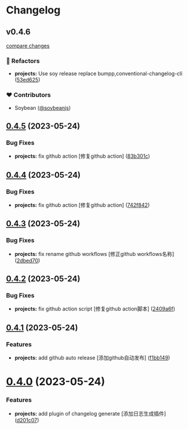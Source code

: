 # Changelog

## v0.4.6

[compare changes](https://github.com/soybeanjs/eslint-config/compare/v0.4.5...v0.4.6)


### 💅 Refactors

  - **projects:** Use soy release replace bumpp,conventional-changelog-cli ([53ed625](https://github.com/soybeanjs/eslint-config/commit/53ed625))

### ❤️  Contributors

- Soybean ([@soybeanjs](http://github.com/soybeanjs))

## [0.4.5](https://github.com/soybeanjs/eslint-config/compare/v0.4.4...v0.4.5) (2023-05-24)


### Bug Fixes

* **projects:** fix github action [修复github action] ([83b301c](https://github.com/soybeanjs/eslint-config/commit/83b301c7ab0d5d48da46265160ee6056c275e016))



## [0.4.4](https://github.com/soybeanjs/eslint-config/compare/v0.4.3...v0.4.4) (2023-05-24)


### Bug Fixes

* **projects:** fix github action [修复github action] ([742f842](https://github.com/soybeanjs/eslint-config/commit/742f842326ffd5e3796e7e5667c7b4290badb698))



## [0.4.3](https://github.com/soybeanjs/eslint-config/compare/v0.4.2...v0.4.3) (2023-05-24)


### Bug Fixes

* **projects:** fix rename github workflows [修正github workflows名称] ([2dbed70](https://github.com/soybeanjs/eslint-config/commit/2dbed70a53208bfb96ded9613fed1d92b67e6912))



## [0.4.2](https://github.com/soybeanjs/eslint-config/compare/v0.4.1...v0.4.2) (2023-05-24)


### Bug Fixes

* **projects:** fix github action script [修复github action脚本] ([2409a6f](https://github.com/soybeanjs/eslint-config/commit/2409a6f9996bc42dea90bf45c3a0c937e7942611))



## [0.4.1](https://github.com/soybeanjs/eslint-config/compare/v0.4.0...v0.4.1) (2023-05-24)


### Features

* **projects:** add github auto release [添加github自动发布] ([f1bb149](https://github.com/soybeanjs/eslint-config/commit/f1bb1498088d299d862ac51233af9b4cacd091e6))



# [0.4.0](https://github.com/soybeanjs/eslint-config/compare/v0.3.9...v0.4.0) (2023-05-24)


### Features

* **projects:** add plugin of changelog generate [添加日志生成插件] ([d201c07](https://github.com/soybeanjs/eslint-config/commit/d201c075007f37005c7e86dbd34c907ac35e7470))




